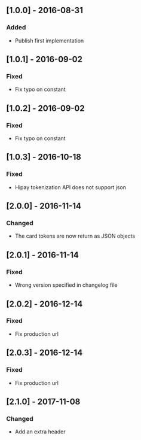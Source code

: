 ## [1.0.0] - 2016-08-31
### Added
- Publish first implementation

## [1.0.1] - 2016-09-02
### Fixed
- Fix typo on constant

## [1.0.2] - 2016-09-02
### Fixed
- Fix typo on constant

## [1.0.3] - 2016-10-18
### Fixed
- Hipay tokenization API does not support json

## [2.0.0] - 2016-11-14
### Changed
- The card tokens are now return as JSON objects

## [2.0.1] - 2016-11-14
### Fixed
- Wrong version specified in changelog file

## [2.0.2] - 2016-12-14
### Fixed
- Fix production url

## [2.0.3] - 2016-12-14
### Fixed
- Fix production url

## [2.1.0] - 2017-11-08
### Changed
- Add an extra header
